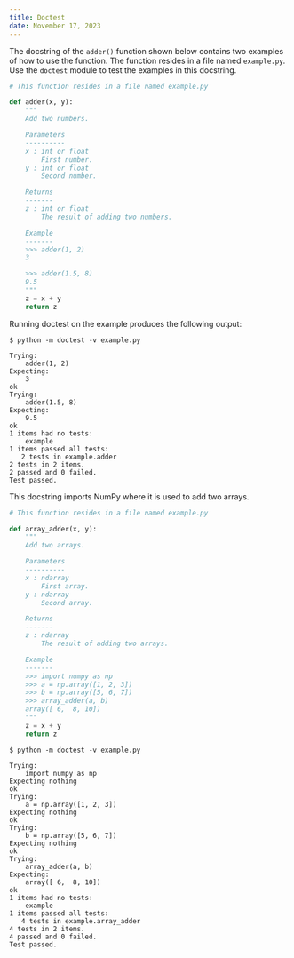 ```yaml
---
title: Doctest
date: November 17, 2023
---
```


The docstring of the `adder()` function shown below contains two examples of how to use the function. The function resides in a file named `example.py`. Use the `doctest` module to test the examples in this docstring.

```python
# This function resides in a file named example.py

def adder(x, y):
    """
    Add two numbers.

    Parameters
    ----------
    x : int or float
        First number.
    y : int or float
        Second number.

    Returns
    -------
    z : int or float
        The result of adding two numbers.

    Example
    -------
    >>> adder(1, 2)
    3

    >>> adder(1.5, 8)
    9.5
    """
    z = x + y
    return z
```

Running doctest on the example produces the following output:

```text
$ python -m doctest -v example.py

Trying:
    adder(1, 2)
Expecting:
    3
ok
Trying:
    adder(1.5, 8)
Expecting:
    9.5
ok
1 items had no tests:
    example
1 items passed all tests:
   2 tests in example.adder
2 tests in 2 items.
2 passed and 0 failed.
Test passed.
```

This docstring imports NumPy where it is used to add two arrays.

```python
# This function resides in a file named example.py

def array_adder(x, y):
    """
    Add two arrays.

    Parameters
    ----------
    x : ndarray
        First array.
    y : ndarray
        Second array.

    Returns
    -------
    z : ndarray
        The result of adding two arrays.

    Example
    -------
    >>> import numpy as np
    >>> a = np.array([1, 2, 3])
    >>> b = np.array([5, 6, 7])
    >>> array_adder(a, b)
    array([ 6,  8, 10])
    """
    z = x + y
    return z
```

```text
$ python -m doctest -v example.py

Trying:
    import numpy as np
Expecting nothing
ok
Trying:
    a = np.array([1, 2, 3])
Expecting nothing
ok
Trying:
    b = np.array([5, 6, 7])
Expecting nothing
ok
Trying:
    array_adder(a, b)
Expecting:
    array([ 6,  8, 10])
ok
1 items had no tests:
    example
1 items passed all tests:
   4 tests in example.array_adder
4 tests in 2 items.
4 passed and 0 failed.
Test passed.
```
